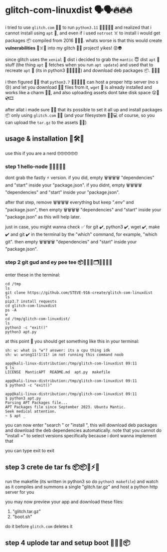 # glitch-com-linuxdist 🗣🗣🔥🔥🔥
i tried to use `glitch.com` 🦀🙂 to run `python3.11` 🐍🐍🐍🐍🐢 and realized that i cannot install using `apt` 🥱, and even if i used `notroot` ☠️ to install i would get packages 📦 compiled from 2016 👨‍🦳😵. whats worse is that this would create **vulnerabilities** 👾☠️🤖 into my glitch 🦞🙂 project! yikes! 😡👽

since glitch uses the `xenial` 🤣 dist i decided to grab the `mantic` 😇 dist `apt` 🥱 stuff (the thing `apt` 🥱 fetches when you run `apt update`) and used that to recreate `apt` 🥱 (its in python3 🐍🐍🐍🐍🐢) and download deb packages 📦. 🙌🦾👃

i then figured 🐽🍑 that `python3.7` 🐍🐍🐍🐍🐢 can host a proper http server (no s 😢) and let you download 📲💾 files from it, `wget` 📨 is already installed and works like a charm 🤯💥, and also uploading assets dont take disk space 😲🤖💿🎞

after allat i made sure 🧐🤓 that its possible to set it all up and install packages 📦 only using `glitch.com` 🦀🙂 (and your filesystem 💾💾💻 of course, so you can upload the `tar.gz` to the assets 📄📨)

## usage & installation 📖🛠💽
use this if you are a nerd 🤓🤓🤓🤓🤓🤓

### step 1 hello-node 👋👋👋👋👋
dont grab the fastly ⚡️ version. if you did, empty 🗑🗑🗑🗑 "dependencies" and "start" inside your "package.json". if you didnt, empty 🗑🗑🗑🗑 "dependencies" and "start" inside your "package.json".

after that step, remove 🗑🗑🗑🗑 everything but keep ".env" and "package.json", then empty 🗑🗑🗑🗑 "dependencies" and "start" inside your "package.json" as this will help later.

just in case, you might wanna check ✅️ for git ✔️, python3 ✔️, wget ✔️, make ✔️ and git ✔️ in the terminal by the "which" command, for example, "which git". then empty 🗑🗑🗑🗑 "dependencies" and "start" inside your "package.json".

### step 2 git gud and ey pee tee 📦💼🤓📝🗂📂📌📌🐍
enter these in the terminal:
```
cd /tmp
ls
git clone https://github.com/STEVE-916-create/glitch-com-linuxdist
ls
pip3.7 install requests
cd glitch-com-linuxdist
ps -A
w
cd /tmp/glitch-com-linuxdist/
ls
python3 -c "exit()"
python3 apt.py
```
at this point 📍 you should get something like this in your terminal:
```
sh: w: what is "w"? answer: its a cpu thing idk
sh: w: wrong11!1!11! im not running this command noob

app@kali-linux-distribution:/tmp/glitch-com-linuxdist 09:11
$ ls
LICENSE  ManticAPT  README.md  apt.py  makefile

app@kali-linux-distribution:/tmp/glitch-com-linuxdist 09:11
$ python3 -c "exit()"

app@kali-linux-distribution:/tmp/glitch-com-linuxdist 09:11
$ python3 apt.py
Parsing APT Packages file...
APT Packages file since September 2023. Ubuntu Mantic.
Seek medical attention.
~ $ apt _
```
you can now enter "search <package>" or "install <package>", this will download deb packages and download the deb dependencies automatically. note that you cannot do "install <package>=<version>" to select versions specifically because i dont wanna implement that

you can type exit to exit

## step 3 crete de tar fs 📦📦📂⚡️💾
run the makefile (its written in python3 so do `python3 makefile`) and watch as it compiles and summons a single "glitch.tar.gz" and host a python http server for you

you may now preview your app and download these files:
1. "glitch.tar.gz"
2. "boot.sh"

do it before `glitch.com` deletes it

## step 4 uplode tar and setup boot 👢🤓🐍📦